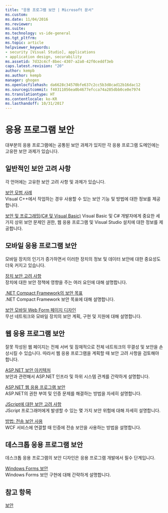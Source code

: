 ```yaml
---
title: "응용 프로그램 보안 | Microsoft 문서"
ms.custom: 
ms.date: 11/04/2016
ms.reviewer: 
ms.suite: 
ms.technology: vs-ide-general
ms.tgt_pltfrm: 
ms.topic: article
helpviewer_keywords:
- security [Visual Studio], applications
- application design, securability
ms.assetid: 7d32c4cf-8bec-4307-a2a8-42f0ceddf3eb
caps.latest.revision: "20"
author: kempb
ms.author: kempb
manager: ghogen
ms.openlocfilehash: da6628c34570bfe637c2cc5b3d8cad12b16dac12
ms.sourcegitcommit: f40311056ea0b4677efcca74a285dbb0ce0e7974
ms.translationtype: HT
ms.contentlocale: ko-KR
ms.lasthandoff: 10/31/2017
---
```

# <a name="securing-applications"></a>응용 프로그램 보안
대부분의 응용 프로그램에는 공통된 보안 과제가 있지만 각 응용 프로그램 도메인에는 고유한 보안 과제가 있습니다.  
  
## <a name="general-security-considerations"></a>일반적인 보안 고려 사항  
 각 언어에는 고유한 보안 고려 사항 및 과제가 있습니다.  
  
 [보안 모범 사례](/cpp/top/security-best-practices-for-cpp)  
 Visual C++에서 작업하는 경우 사용할 수 있는 보안 기능 및 방법에 대한 정보를 제공합니다.  
  
 [보안 및 프로그래밍(C# 및 Visual Basic)](https://msdn.microsoft.com/en-us/library/ms233782(v=vs.100).aspx)  
 Visual Basic 및 C# 개발자에게 중요한 세 가지 상위 보안 문제인 권한, 웹 응용 프로그램 및 Visual Studio 설치에 대한 정보를 제공합니다.  
  
## <a name="securing-mobile-applications"></a>모바일 응용 프로그램 보안  
 모바일 장치의 인기가 증가하면서 이러한 장치의 정보 및 데이터 보안에 대한 중요성도 더욱 커지고 있습니다.  
  
 [장치 보안 고려 사항](http://msdn.microsoft.com/en-us/45fab484-8718-452e-8210-04fda3c6cb87)  
 장치에 대한 보안 정책에 영향을 주는 여러 요인에 대해 설명합니다.  
  
 [.NET Compact Framework의 보안 목표](http://msdn.microsoft.com/en-us/64ac2770-e2bc-40a3-abbf-56c8a2c0e364)  
 .NET Compact Framework 보안 목표에 대해 설명합니다.  
  
 [보안 모바일 Web Form 페이지 디자인](http://msdn.microsoft.com/en-us/b69727c1-f81f-4221-a116-8f92f769365f)  
 무선 네트워크와 모바일 장치의 보안 계획, 구현 및 지원에 대해 설명합니다.  
  
## <a name="securing-web-applications"></a>웹 응용 프로그램 보안  
 잘못 작성된 웹 페이지는 전체 서버 및 잠재적으로 전체 네트워크의 무결성 및 보안을 손상시킬 수 있습니다. 따라서 웹 응용 프로그램을 계획할 때 보안 고려 사항을 검토해야 합니다.  
  
 [ASP.NET 보안 아키텍처](http://msdn.microsoft.com/Library/c34d6f4f-f64d-4697-bd32-02dd2ddf726f)  
 보안과 관련해서 ASP.NET 인프라 및 하위 시스템 관계를 간략하게 설명합니다.  
  
 [ASP.NET 웹 응용 프로그램 보안](http://msdn.microsoft.com/Library/658d0430-1644-4744-b52d-08b0d6fcacb8)  
 ASP.NET의 권한 부여 및 인증 문제를 해결하는 방법을 자세히 설명합니다.  
  
 [JScript에 대한 보안 고려 사항](http://msdn.microsoft.com/en-us/8572efc9-071a-472d-a1a4-f0a3b42644c1)  
 JScript 프로그래머에게 발생할 수 있는 몇 가지 보안 위험에 대해 자세히 설명합니다.  
  
 [방법: 전송 보안 사용](http://msdn.microsoft.com/en-us/16210e41-5492-4cc8-9002-7366b1fc7297)  
 WCF 서비스에 연결할 때 인증에 전송 보안을 사용하는 방법을 설명합니다.  
  
## <a name="securing-desktop-applications"></a>데스크톱 응용 프로그램 보안  
 데스크톱 응용 프로그램의 보안 디자인은 응용 프로그램 개발에서 필수 단계입니다.  
  
 [Windows Forms 보안](/dotnet/framework/winforms/windows-forms-security)  
 Windows Forms 보안 구현에 대해 간략하게 설명합니다.  
  
## <a name="see-also"></a>참고 항목  
 [보안](../ide/security-in-visual-studio.md)